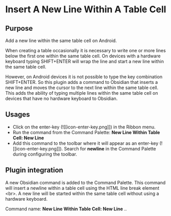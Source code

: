 # Insert A New Line Within A Table Cell
## Purpose
Add a new line within the same table cell on Android.

When creating a table occasionally it is necessary to write one or more lines below the first one within the same table cell. On devices with a hardware keyboard typing SHIFT+ENTER will wrap the line and start a new line within the same table cell.

However, on Android devices it is not possible to type the key combination SHIFT+ENTER. So this plugin adds a command to Obsidian that inserts a new line and moves the cursor to the next line within the same table cell. This adds the ability of typing multiple lines within the same table cell on devices that have no hardware keyboard to Obsidian.
## Usages
- Click on the enter-key (![[icon-enter-key.png]]) in the Ribbon menu.
- Run the command from the Command Palette: **New Line Within Table Cell: New Line**
- Add this command to the toolbar where it will appear as an enter-key (![[icon-enter-key.png]]). Search for **newline** in the Command Palette during configuring the toolbar.
## Plugin integration
A new Obsidian command is added to the Command Palette. This command will insert a newline within a table cell using the HTML line break element <br\>. A new line will be started within the same table cell without using a hardware keyboard.

Command name: **New Line Within Table Cell: New Line**
..
